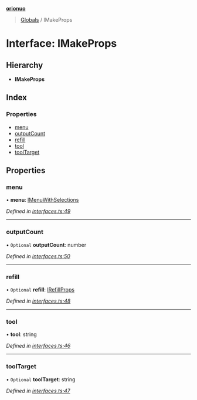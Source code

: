 **[orionuo](../README.md)**

> [Globals](../globals.md) / IMakeProps

# Interface: IMakeProps

## Hierarchy

* **IMakeProps**

## Index

### Properties

* [menu](imakeprops.md#menu)
* [outputCount](imakeprops.md#outputcount)
* [refill](imakeprops.md#refill)
* [tool](imakeprops.md#tool)
* [toolTarget](imakeprops.md#tooltarget)

## Properties

### menu

•  **menu**: [IMenuWithSelections](imenuwithselections.md)

*Defined in [interfaces.ts:49](https://github.com/msviha/orionuo/blob/b5379e7/src/interfaces.ts#L49)*

___

### outputCount

• `Optional` **outputCount**: number

*Defined in [interfaces.ts:50](https://github.com/msviha/orionuo/blob/b5379e7/src/interfaces.ts#L50)*

___

### refill

• `Optional` **refill**: [IRefillProps](irefillprops.md)

*Defined in [interfaces.ts:48](https://github.com/msviha/orionuo/blob/b5379e7/src/interfaces.ts#L48)*

___

### tool

•  **tool**: string

*Defined in [interfaces.ts:46](https://github.com/msviha/orionuo/blob/b5379e7/src/interfaces.ts#L46)*

___

### toolTarget

• `Optional` **toolTarget**: string

*Defined in [interfaces.ts:47](https://github.com/msviha/orionuo/blob/b5379e7/src/interfaces.ts#L47)*
